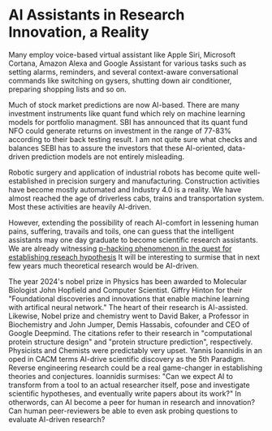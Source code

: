 # AI Assistants in Research Innovation, a Reality

Many employ voice-based virtual assistant like Apple Siri, Microsoft Cortana, Amazon Alexa and Google 
Assistant for various tasks such as setting alarms, reminders, and several context-aware conversational
commands like switching on gysers, shutting down air conditioner, preparing shopping lists and so on.

Much of stock market predictions are now AI-based. There are many investment instruments like quant
fund which rely on machine learning models for portfolio managment. SBI has announced that its quant
fund NFO could generate returns on investment in the range of 77-83% according to their back testing
result. I am not quite sure what checks and balances SEBI has to assure the investors that these 
AI-oriented, data-driven prediction models are not entirely misleading. 

Robotic surgery and application of industrial robots has become quite well-established in precision
surgery and manufacturing. Construction activities have become mostly automated and Industry 4.0
is a reality. We have almost reached the age of driverless cabs, trains and transportation
system. Most these activities are heavily AI-driven.  

However, extending the possibility of reach AI-comfort in lessening human pains, suffering,
travails and toils, one can guess that the intelligent assistants may one day
graduate to become scientific research assistants. We are already witnessing 
[p-hacking phenomenon in the quest for establishing reseach hypothesis](https://rkgofiitk.github.io/Topics/Prompt_engineering.html)
It will be interesting to surmise that in next few years much theoretical research would be AI-driven.

The year 2024's nobel prize in Physics has been awarded to Molecular Biologist John Hopfield and Computer Scientist.
Giffry Hinton for their "Foundational discoveries and innovations that enable machine learning with artifical
neural network." The heart of their research is AI-assisted. Likewise, Nobel prize and chemistry went
to David Baker, a Professor in Biochemistry and John Jumper, Demis Hassabis, cofounder and CEO of Google Deepmind.
The citations refer to their research in "computational protein structure design" and  "protein structure prediction", 
respectively. Physicists and Chemists were predictably very upset. Yannis Ioannidis in an oped in CACM
terms AI-drive scientific discovery as the 5th Paradigm. Reverse engineering research could be a 
real game-changer in establishing theories and conjectures. Ioannidis surmises: "Can we expect AI to transform
from a tool to an actual researcher itself, pose and investigate scientific hypotheses, and eventually write
papers about its work?" In otherwords, can AI become a peer for human in research and innovation? Can 
human peer-reviewers be able to even ask probing questions to evaluate AI-driven research? 
